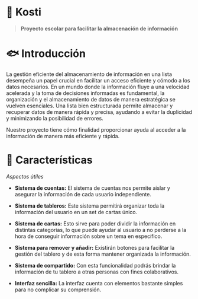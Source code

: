 # 🌊 Kosti
> **Proyecto escolar para facilitar la almacenación de información**

# 🐟 Introducción

La gestión eficiente del almacenamiento de información en una lista desempeña un papel crucial en facilitar un acceso eficiente y cómodo a los datos necesarios. En un mundo donde la información fluye a una velocidad acelerada y la toma de decisiones informadas es fundamental, la organización y el almacenamiento de datos de manera estratégica se vuelven esenciales. Una lista bien estructurada permite almacenar y recuperar datos de manera rápida y precisa, ayudando a evitar la duplicidad y minimizando la posibilidad de errores.

Nuestro proyecto tiene cómo finalidad proporcionar ayuda al acceder a la información de manera más eficiente y rápida.

# 🐋 Características
*Aspectos útiles*

+ **Sistema de cuentas:** El sistema de cuentas nos permite aislar y asegurar la información de cada usuario independiente.

+ **Sistema de tableros:** Este sistema permitirá organizar toda la información del usuario en un set de cartas único.
  
+ **Sistema de cartas:** Esto sirve para poder dividir la información en distintas categorías, lo que puede ayudar al usuario a no perderse a la hora de conseguir información sobre un tema en específico.

+ **Sistema para remover y añadir:** Existirán botones para facilitar la gestión del tablero y de esta forma mantener organizada la información.
  
+ **Sistema de compartido:** Con esta funcionalidad podrás brindar la información de tu tablero a otras personas con fines colaborativos.

+ **Interfaz sencilla:** La interfaz cuenta con elementos bastante simples para no complicar su comprensión.
